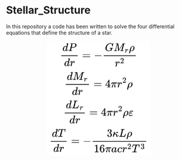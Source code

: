 # Stellar_Structure

In this repository a code has been written to solve the four differential equations that define the structure of a star.

<p align="center">
  <img src="images/equations_stellar_structure_white.png" width="280"/>
</p>